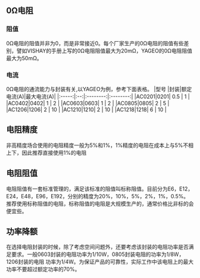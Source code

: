 ## 0Ω电阻
### 阻值
0Ω电阻的阻值并非为0，而是非常接近0。每个厂家生产的0Ω电阻的阻值有些差别，譬如VISHAY的手册上写的0Ω电阻阻值最大为20mΩ，YAGEO的0Ω电阻阻值最大为50mΩ。
### 电流
0Ω电阻的通流能力与封装有关,以YAGEO为例，参考下面表格。
|型号   |封装|额定电流(A)|最大电流(A)|
|:-----:|:--:|:--------:|:--------:|
|AC0201|0201|    0.5    |   1      |
|AC0402|0402|    1      |   2      |
|AC0603|0603|    1      |   2      |
|AC0805|0805|    2      |   5      |
|AC1206|1206|    2      |   10     |
|AC1210|1210|    2      |   10     |
|AC1218|1218|    6      |   10     |
## 电阻精度
非高精度场合使用的电阻精度一般为5%和1%，1%精度的电阻在成本上与5%不相上下，因此推荐直接使用1%的电阻
## 电阻阻值
电阻阻值有一套标准管理的，满足该标准的阻值叫标称阻值。目前分为E6，E12，E24，E48，E96，E192，分别的精度为20%，10%，5%，2%，1%，0.5%。
推荐使用标称阻值的电阻，标称阻值的电阻是大规模生产的，通常价格比非标的会便宜些。
## 功率降额
在选择电阻封装的时候，除了考虑空间问题外，还要考虑该封装的电阻功率是否满足要求。一般0603封装的电阻功率为1/10W，0805封装电阻的功率为1/8W，1206封装的电阻
功率为1/4W。为保证产品的可靠性，实际工作中该电阻上的最大功率不要超过额定功率的70%。